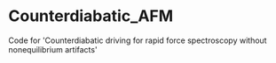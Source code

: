 # Counterdiabatic_AFM
Code for 'Counterdiabatic driving for rapid force spectroscopy without nonequilibrium artifacts'
